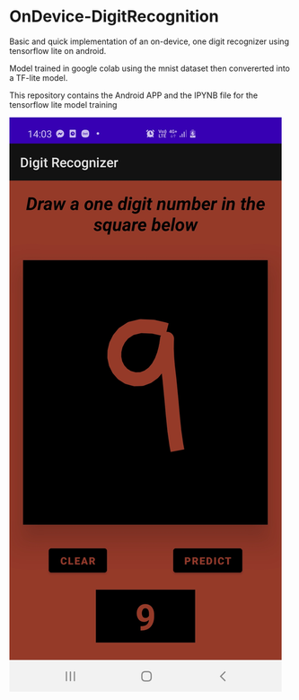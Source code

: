 # OnDevice-DigitRecognition
Basic and quick implementation of an on-device, one digit recognizer using tensorflow lite on android.

Model trained in google colab using the mnist dataset then convererted into a TF-lite model.

This repository contains the Android APP and the IPYNB file for the tensorflow lite model training 

![alt text](https://github.com/Moufdi96/OnDevice-DigitRecognition/blob/main/AndroidApp/app_screenshot.jpg)
